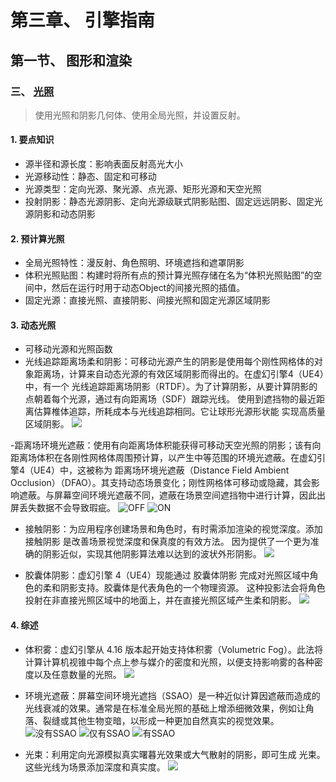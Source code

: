 # 第三章、 引擎指南

## 第一节、 图形和渲染

### 三、 [光照](https://docs.unrealengine.com/zh-CN/Engine/Rendering/LightingAndShadows/index.html)
> 使用光照和阴影几何体、使用全局光照，并设置反射。

#### 1. 要点知识
- 源半径和源长度：影响表面反射高光大小
- 光源移动性：静态、固定和可移动
- 光源类型：定向光源、聚光源、点光源、矩形光源和天空光照
- 投射阴影：静态光源阴影、定向光源级联式阴影贴图、固定远远阴影、固定光源阴影和动态阴影

#### 2. 预计算光照
- 全局光照特性：漫反射、角色照明、环境遮挡和遮罩阴影
- 体积光照贴图：构建时将所有点的预计算光照存储在名为“体积光照贴图”的空间中，然后在运行时用于动态Object的间接光照的插值。 
- 固定光源：直接光照、直接阴影、间接光照和固定光源区域阴影

#### 3. 动态光照
- 可移动光源和光照函数
- 光线追踪距离场柔和阴影：可移动光源产生的阴影是使用每个刚性网格体的对象距离场，计算来自动态光源的有效区域阴影而得出的。在虚幻引擎4（UE4）中，有一个 光线追踪距离场阴影（RTDF）。为了计算阴影，从要计算阴影的点朝着每个光源，通过有向距离场（SDF）跟踪光线。 使用到遮挡物的最近距离估算椎体追踪，所耗成本与光线追踪相同。它让球形光源形状能 实现高质量区域阴影。
![](\image\6-1.jpg) 

-距离场环境光遮蔽：使用有向距离场体积能获得可移动天空光照的阴影；该有向距离场体积在各刚性网格体周围预计算，以产生中等范围的环境光遮蔽。在虚幻引擎4（UE4）中，这被称为 距离场环境光遮蔽（Distance Field Ambient Occlusion）（DFAO）。其支持动态场景变化；刚性网格体可移动或隐藏，其会影响遮蔽。与屏幕空间环境光遮蔽不同，遮蔽在场景空间遮挡物中进行计算，因此出屏丢失数据不会导致瑕疵。
![OFF](\image\6-2.jpg) ![ON](\image\6-3.jpg)

- 接触阴影：为应用程序创建场景和角色时，有时需添加渲染的视觉深度。添加 接触阴影 是改善场景视觉深度和保真度的有效方法。 因为提供了一个更为准确的阴影近似，实现其他阴影算法难以达到的波状外形阴影。 
![](\image\6-4.jpg)

- 胶囊体阴影：虚幻引擎 4（UE4）现能通过 胶囊体阴影 完成对光照区域中角色的柔和阴影支持。胶囊体是代表角色的一个物理资源。 这种投影法会将角色投射在非直接光照区域中的地面上，并在直接光照区域产生柔和阴影。
![](\image\6-5.jpg)

#### 4. 综述
- 体积雾：虚幻引擎从 4.16 版本起开始支持体积雾（Volumetric Fog）。此法将计算计算机视锥中每个点上参与媒介的密度和光照，以便支持影响雾的各种密度以及任意数量的光照。 
![](\image\6-6.jpg)

- 环境光遮蔽：屏幕空间环境光遮挡（SSAO）是一种近似计算因遮蔽而造成的光线衰减的效果。通常是在标准全局光照的基础上增添细微效果，例如让角落、裂缝或其他生物变暗，以形成一种更加自然真实的视觉效果。
![没有SSAO](\image\6-7.jpg)
![仅有SSAO](\image\6-8.jpg)
![有SSAO](\image\6-9.jpg)

- 光束：利用定向光源模拟真实曙暮光效果或大气散射的阴影，即可生成 光束。这些光线为场景添加深度和真实度。 
![](\image\6-10.jpg)
